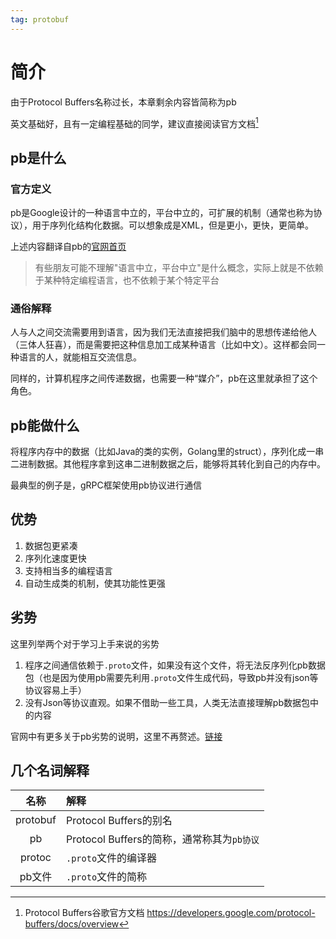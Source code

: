 ```yaml
---
tag: protobuf
---
```

# 简介
由于Protocol Buffers名称过长，本章剩余内容皆简称为pb

英文基础好，且有一定编程基础的同学，建议直接阅读官方文档[^1]
## pb是什么
### 官方定义
pb是Google设计的一种语言中立的，平台中立的，可扩展的机制（通常也称为协议），用于序列化结构化数据。可以想象成是XML，但是更小，更快，更简单。

上述内容翻译自pb的[官网首页](https://developers.google.com/protocol-buffers)

> 有些朋友可能不理解"语言中立，平台中立"是什么概念，实际上就是不依赖于某种特定编程语言，也不依赖于某个特定平台
### 通俗解释
人与人之间交流需要用到语言，因为我们无法直接把我们脑中的思想传递给他人（三体人狂喜），而是需要把这种信息加工成某种语言（比如中文）。这样都会同一种语言的人，就能相互交流信息。

同样的，计算机程序之间传递数据，也需要一种“媒介”，pb在这里就承担了这个角色。

## pb能做什么
将程序内存中的数据（比如Java的类的实例，Golang里的struct），序列化成一串二进制数据。其他程序拿到这串二进制数据之后，能够将其转化到自己的内存中。

最典型的例子是，gRPC框架使用pb协议进行通信
## 优势
1. 数据包更紧凑
2. 序列化速度更快
3. 支持相当多的编程语言
4. 自动生成类的机制，使其功能性更强
## 劣势
这里列举两个对于学习上手来说的劣势
1. 程序之间通信依赖于`.proto`文件，如果没有这个文件，将无法反序列化pb数据包（也是因为使用pb需要先利用`.proto`文件生成代码，导致pb并没有json等协议容易上手）
2. 没有Json等协议直观。如果不借助一些工具，人类无法直接理解pb数据包中的内容

官网中有更多关于pb劣势的说明，这里不再赘述。[链接](https://developers.google.com/protocol-buffers/docs/overview#not-good-fit)

## 几个名词解释
|   名称   | 解释                                       |
| :------: | :----------------------------------------- |
| protobuf | Protocol Buffers的别名                     |
|    pb    | Protocol Buffers的简称，通常称其为`pb协议` |
|  protoc  | `.proto`文件的编译器                       |
|  pb文件  | `.proto`文件的简称                         |


[^1]: Protocol Buffers谷歌官方文档 <https://developers.google.com/protocol-buffers/docs/overview>